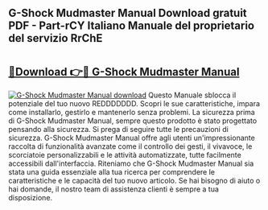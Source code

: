## G-Shock Mudmaster Manual Download gratuit PDF - Part-rCY Italiano Manuale del proprietario del servizio RrChE

# <h2><a href="http://dfckn5.blite.top/?on=G-Shock+Mudmaster+Manual">🔗Download 👉🔴 G-Shock Mudmaster Manual</a></h2>

[![G-Shock Mudmaster Manual download](https://i.imgur.com/lujVjoI.png)](http://dfckn5.blite.top/?on=G-Shock+Mudmaster+Manual)
Questo Manuale sblocca il potenziale del tuo nuovo REDDDDDDD. Scopri le sue caratteristiche, impara come installarlo, gestirlo e mantenerlo senza problemi. La sicurezza prima di G-Shock Mudmaster Manual, sempre questo prodotto è stato progettato pensando alla sicurezza. Si prega di seguire tutte le precauzioni di sicurezza. G-Shock Mudmaster Manual offre agli utenti un'impressionante raccolta di funzionalità avanzate come il controllo dei gesti, il vivavoce, le scorciatoie personalizzabili e le attività automatizzate, tutte facilmente accessibili dall'interfaccia. Riteniamo che G-Shock Mudmaster Manual sia stata una guida essenziale alla tua ricerca per comprendere le caratteristiche e le capacità del tuo nuovo articolo. Se hai bisogno di aiuto o hai domande, il nostro team di assistenza clienti è sempre a tua disposizione.
